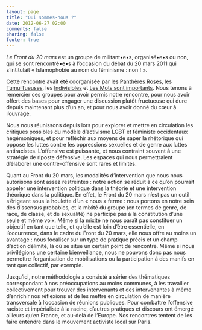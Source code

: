 ```yaml
---
layout: page
title: "Qui sommes-nous ?"
date: 2012-06-27 02:00
comments: false
sharing: false
footer: true
---
```


_Le Front du 20 mars_ est un groupe de militant•e•s, organisé•e•s ou non, qui se sont rencontré•e•s à l’occasion du débat du 20 mars 2011 qui s’intitulait « Islamophobie au nom du féminisme : non ! ».

Cette rencontre avait été coorganisée par les [Panthères Roses](http://pantheresroses.org), les [TumulTueuses](http://tumultueuses.com), les [Indivisibles](http://lesindivisibles.fr) et [Les Mots sont importants](http://lmsi.net). 
Nous tenons à remercier ces groupes pour avoir permis notre rencontre, pour nous avoir offert des bases pour engager une discussion plutôt fructueuse qui dure depuis maintenant plus d’un an, et pour nous avoir donné du cœur à l’ouvrage.

Nous nous réunissons depuis lors pour explorer et mettre en circulation les critiques possibles du modèle d’activisme LGBT et féministe occidentaux hégémoniques, et pour réfléchir aux moyens de saper la rhétorique qui oppose les luttes contre les oppressions sexuelles et de genre aux luttes antiracistes.
L’offensive est puissante, et nous contraint souvent à une stratégie de riposte défensive. Les espaces qui nous permettraient d’élaborer une contre-offensive sont rares et limités.
 
Quant au Front du 20 mars, les modalités d’intervention que nous nous autorisons sont assez restreintes : notre action se réduit à ce qu’on pourrait appeler une intervention politique dans la théorie et une intervention théorique dans la politique. En effet, le Front du 20 mars n’est pas un outil s’érigeant sous la houlette d’un « nous » ferme : nous portons en notre sein des dissensus probables, et la mixité du groupe (en termes de genre, de race, de classe, et de sexualité) ne participe pas à la constitution d’une seule et même voix.
Même si la mixité ne nous paraît pas constituer un objectif en tant que telle, et qu’elle est loin d’être essentielle, en l’occurrence, dans le cadre du Front du 20 mars, elle nous offre au moins un avantage : nous focaliser sur un type de pratique précis et un champ d’action délimité, là où se situe un certain point de rencontre.
Même si nous privilégions une certaine bienveillance, nous ne pouvons donc pas nous permettre l’organisation de mobilisations ou la participation à des manifs en tant que collectif, par exemple.

Jusqu’ici, notre méthodologie a consisté a sérier des thématiques correspondant à nos préoccupations au moins communes, à les travailler collectivement pour trouver des intervenants et des intervenantes à même d’enrichir nos réflexions et de les mettre en circulation de manière transversale à l’occasion de réunions publiques.
Pour combattre l’offensive raciste et impérialiste à la racine, d’autres pratiques et discours ont émergé ailleurs qu’en France, et au-delà de l’Europe. Nos rencontres tentent de les faire entendre dans le mouvement activiste local sur Paris.
